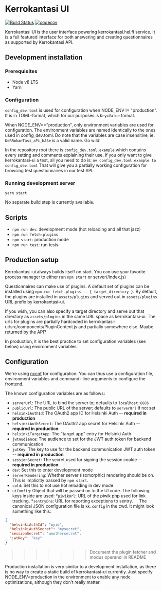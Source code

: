 Kerrokantasi UI
===============

[![Build Status](https://travis-ci.org/City-of-Helsinki/kerrokantasi-ui.svg?branch=master)](https://travis-ci.org/City-of-Helsinki/kerrokantasi-ui)
[![codecov](https://codecov.io/gh/City-of-Helsinki/kerrokantasi-ui/branch/master/graph/badge.svg)](https://codecov.io/gh/City-of-Helsinki/kerrokantasi-ui)

Kerrokantasi UI is the user interface powering kerrokantasi.hel.fi service. It
is a full featured interface for both answering and creating questionnaires as
supported by Kerrokantasi API.

## Development installation

### Prerequisites

* Node v8 LTS
* Yarn

### Configuration

`config_dev.toml` is used for configuration when NODE_ENV != "production". It
is in TOML-format, which for our purposes is `Key=Value` format.

When NODE_ENV=="production", only environment variables are used for
configuration. The environment variables are named identically to the
ones used in config_dev.toml. Do note that the variables are case
insensitive, ie. `KeRRokanTasi_aPi_bASe` is a valid name. Go wild!

In the repository root there is `config_dev.toml.example` which contains
every setting and comments explaining their use. If you only want to give
kerrokantasi-ui a test, all you need to do is:
`mv config_dev.toml.example to config_dev.toml`
That will give you a partially working configuration for browsing test
questionnaires in our test API.

### Running development server

```
yarn start
```
No separate build step is currently available.

Scripts
-------

* `npm run dev`: development mode (hot reloading and all that jazz)
* `npm run fetch-plugins`
* `npm start`: production mode
* `npm run test`: run tests

Production setup
----------------

Kerrokantasi-ui always builds itself on start. You can use your favorite
process manager to either run `npm start` or server(/index.js)

Questionnaires can make use of plugins. A default set of plugins can be
installed using `npm run fetch-plugins -- { target_directory }`. By default,
the plugins are installed in `assets/plugins` and served out in
`assets/plugins` URL prefix by kerrokantasi-ui.

If you wish, you can also specify a target directory and serve out that directory
as `assets/plugins` in the same URL space as kerrokantasi-ui. The urls for
plugins are partially hardcoded in kerrokantasi-ui/src/components/PluginContent.js
and partially somewhere else. Maybe returned by the API?

In production, it is the best practice to set configuration variables (see
below) using environment variables.

Configuration
-------------

We're using [nconf](https://github.com/indexzero/nconf) for configuration.
You can thus use a configuration file, environment variables and command-
line arguments to configure the frontend.

The known configuration variables are as follows:

* `serverUrl`: The URL to bind the server to; defaults to `localhost:8086`
* `publicUrl`: The public URL of the server; defaults to `serverUrl` if not set
* `helsinkiAuthId`: The OAuth2 app ID for Helsinki Auth -- **required in production**
* `helsinkiAuthSecret`: The OAuth2 app secret for Helsinki Auth -- **required in production**
* `helsinkiTargetApp`: The "target app" entry for Helsinki Auth
* `jwtAudience`: The audience to set for the JWT auth token for backend communication
* `jwtKey`: The key to use for the backend communication JWT auth token -- **required in production**
* `sessionSecret`: The secret used for signing the session cookie -- **required in production**
* `dev`: Set this to enter development mode
* `serverRendering`: Whether server (isomorphic) rendering should be on. This is implicitly passed by `npm start`.
* `cold`: Set this to not use hot reloading in dev mode
* `uiConfig`: Object that will be passed on to the UI code. The following keys inside are used:
    *`piwikUrl`: URL of the piwik php used for link tracking.
    *`sentryDns`: URL for reporting exceptions to sentry.
     
The canonical JSON configuration file is `kk.config` in the cwd. It might
look something like this:

```json
{
  "helsinkiAuthId": "myid",
  "helsinkiAuthSecret": "mysecret",
  "sessionSecret": "anothersecret",
  "jwtKey": "key"
}
```
>>>>>>> Document the plugin fetcher and modus operandi in README

Production installation is very similar to a development installation, as
there is no way to create a static build of kerrokantasi-ui currently. Just
specify NODE_ENV=production in the environment to enable any node
optimizations, although they don't really matter. 
